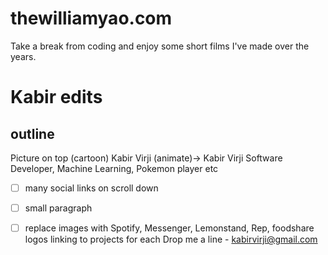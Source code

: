 # thewilliamyao.com
Take a break from coding and enjoy some short films I've made over the years. 

# Kabir edits
## outline
Picture on top (cartoon)
Kabir Virji (animate)-> Kabir Virji
Software Developer, Machine Learning, Pokemon player etc
- [ ] many social links
on scroll down
- [ ] small paragraph 
- [ ] replace images with Spotify, Messenger, Lemonstand, Rep, foodshare logos linking to projects for each
Drop me a line - kabirvirji@gmail.com


